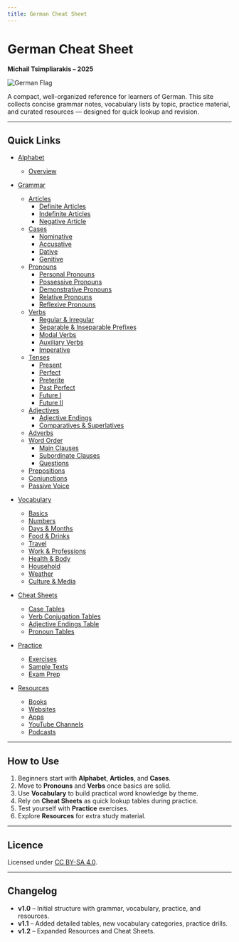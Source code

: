```yaml
---
title: German Cheat Sheet
---
```


# German Cheat Sheet  
**Michail Tsimpliarakis – 2025**

![German Flag](https://flagpedia.net/data/flags/w1160/de.webp)

A compact, well-organized reference for learners of German. This site collects concise grammar notes, vocabulary lists by topic, practice material, and curated resources — designed for quick lookup and revision.

---

## Quick Links

- [Alphabet](alphabet/README.md)  
  - [Overview](alphabet/README.md)

- [Grammar](grammar/README.md)  
  - [Articles](grammar/articles/README.md)  
    - [Definite Articles](grammar/articles/definite.md)  
    - [Indefinite Articles](grammar/articles/indefinite.md)  
    - [Negative Article](grammar/articles/negative.md)  
  - [Cases](grammar/cases/README.md)  
    - [Nominative](grammar/cases/nominative.md)  
    - [Accusative](grammar/cases/accusative.md)  
    - [Dative](grammar/cases/dative.md)  
    - [Genitive](grammar/cases/genitive.md)  
  - [Pronouns](grammar/pronouns/README.md)  
    - [Personal Pronouns](grammar/pronouns/personal.md)  
    - [Possessive Pronouns](grammar/pronouns/possessive.md)  
    - [Demonstrative Pronouns](grammar/pronouns/demonstrative.md)  
    - [Relative Pronouns](grammar/pronouns/relative.md)  
    - [Reflexive Pronouns](grammar/pronouns/reflexive.md)  
  - [Verbs](grammar/verbs/README.md)  
    - [Regular & Irregular](grammar/verbs/regular-irregular.md)  
    - [Separable & Inseparable Prefixes](grammar/verbs/separable.md)  
    - [Modal Verbs](grammar/verbs/modal.md)  
    - [Auxiliary Verbs](grammar/verbs/auxiliary.md)  
    - [Imperative](grammar/verbs/imperative.md)  
  - [Tenses](grammar/tenses/README.md)  
    - [Present](grammar/tenses/present.md)  
    - [Perfect](grammar/tenses/perfect.md)  
    - [Preterite](grammar/tenses/preterite.md)  
    - [Past Perfect](grammar/tenses/past-perfect.md)  
    - [Future I](grammar/tenses/future1.md)  
    - [Future II](grammar/tenses/future2.md)  
  - [Adjectives](grammar/adjectives/README.md)  
    - [Adjective Endings](grammar/adjectives/endings.md)  
    - [Comparatives & Superlatives](grammar/adjectives/comparison.md)  
  - [Adverbs](grammar/adverbs/README.md)  
  - [Word Order](grammar/word-order/README.md)  
    - [Main Clauses](grammar/word-order/main-clauses.md)  
    - [Subordinate Clauses](grammar/word-order/subordinate-clauses.md)  
    - [Questions](grammar/word-order/questions.md)  
  - [Prepositions](grammar/prepositions/README.md)  
  - [Conjunctions](grammar/conjunctions/README.md)  
  - [Passive Voice](grammar/passive/README.md)

- [Vocabulary](vocabulary/README.md)  
  - [Basics](vocabulary/basics.md)  
  - [Numbers](vocabulary/numbers.md)  
  - [Days & Months](vocabulary/days-months.md)  
  - [Food & Drinks](vocabulary/food.md)  
  - [Travel](vocabulary/travel.md)  
  - [Work & Professions](vocabulary/work.md)  
  - [Health & Body](vocabulary/health.md)  
  - [Household](vocabulary/household.md)  
  - [Weather](vocabulary/weather.md)  
  - [Culture & Media](vocabulary/culture.md)

- [Cheat Sheets](cheat-sheets/README.md)  
  - [Case Tables](cheat-sheets/cases.md)  
  - [Verb Conjugation Tables](cheat-sheets/verbs.md)  
  - [Adjective Endings Table](cheat-sheets/adjectives.md)  
  - [Pronoun Tables](cheat-sheets/pronouns.md)

- [Practice](practice/README.md)  
  - [Exercises](practice/exercises.md)  
  - [Sample Texts](practice/sample-texts.md)  
  - [Exam Prep](practice/exam-prep.md)

- [Resources](resources/README.md)  
  - [Books](resources/books.md)  
  - [Websites](resources/websites.md)  
  - [Apps](resources/apps.md)  
  - [YouTube Channels](resources/youtube.md)  
  - [Podcasts](resources/podcasts.md)

---

## How to Use

1. Beginners start with **Alphabet**, **Articles**, and **Cases**.  
2. Move to **Pronouns** and **Verbs** once basics are solid.  
3. Use **Vocabulary** to build practical word knowledge by theme.  
4. Rely on **Cheat Sheets** as quick lookup tables during practice.  
5. Test yourself with **Practice** exercises.  
6. Explore **Resources** for extra study material.

---

## Licence

Licensed under [CC BY-SA 4.0](LICENSE).

---

## Changelog

- **v1.0** – Initial structure with grammar, vocabulary, practice, and resources.  
- **v1.1** – Added detailed tables, new vocabulary categories, practice drills.  
- **v1.2** – Expanded Resources and Cheat Sheets.
